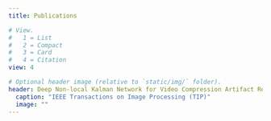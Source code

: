 ```yaml
---
title: Publications

# View.
#   1 = List
#   2 = Compact
#   3 = Card
#   4 = Citation
view: 4

# Optional header image (relative to `static/img/` folder).
header: Deep Non-local Kalman Network for Video Compression Artifact Reduction
  caption: "IEEE Transactions on Image Processing (TIP)"
  image: ""
---
```

